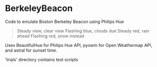 # BerkeleyBeacon
Code to emulate Boston Berkeley Beacon using Philips Hue

> Steady view, clear view
> Flashing blue, clouds due
> Steady red, rain ahead
> Flashing red, snow instead

Uses BeautifulHue for Philips Hue API, pyowm for Open Weathermap API, and astral for sunset time.

'trials' directory contains test scripts
